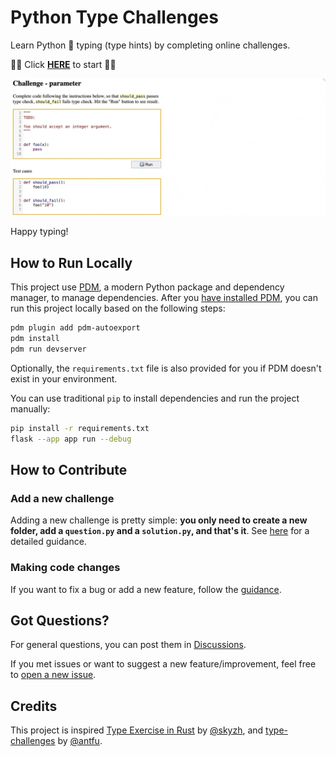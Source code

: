# Python Type Challenges

Learn Python 🐍 typing (type hints) by completing online challenges.

🌟🌟 Click **[HERE](https://python-type-challenges.zeabur.app)** to start 🌟🌟

![](docs/images/usage.gif)

Happy typing!

## How to Run Locally

This project use [PDM](https://pdm.fming.dev/latest/), a modern Python package and dependency manager, to manage dependencies. After you [have installed PDM](https://pdm.fming.dev/latest/#installation), you can run this project locally based on the following steps:

```bash
pdm plugin add pdm-autoexport
pdm install
pdm run devserver
```

Optionally, the `requirements.txt` file is also provided for you if PDM doesn't exist in your environment.

You can use traditional `pip` to install dependencies and run the project manually:

```bash
pip install -r requirements.txt
flask --app app run --debug
```

## How to Contribute

### Add a new challenge

Adding a new challenge is pretty simple: **you only need to create a new folder, add a `question.py` and a `solution.py`, and that's it**. See [here](docs/Contribute.md) for a detailed guidance.

### Making code changes

If you want to fix a bug or add a new feature, follow the [guidance](docs/Development.md).

## Got Questions?

For general questions, you can post them in [Discussions](https://github.com/laike9m/Python-Type-Challenges/discussions).

If you met issues or want to suggest a new feature/improvement, feel free to [open a new issue](https://github.com/laike9m/Python-Type-Challenges/issues/new).

## Credits

This project is inspired [Type Exercise in Rust](https://github.com/skyzh/type-exercise-in-rust/) by [@skyzh](https://github.com/skyzh), and [type-challenges](https://github.com/type-challenges/type-challenges/) by [@antfu](https://github.com/antfu).
